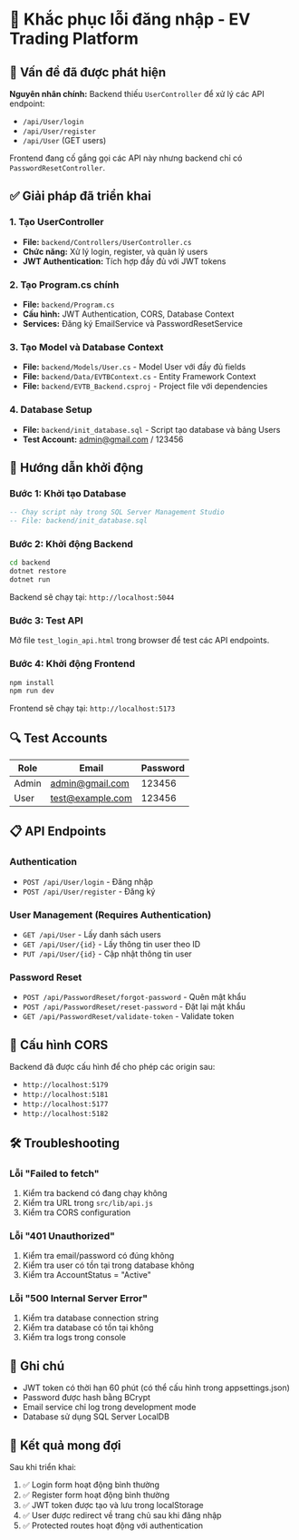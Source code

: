# 🔧 Khắc phục lỗi đăng nhập - EV Trading Platform

## 🚨 Vấn đề đã được phát hiện

**Nguyên nhân chính:** Backend thiếu `UserController` để xử lý các API endpoint:
- `/api/User/login`
- `/api/User/register`
- `/api/User` (GET users)

Frontend đang cố gắng gọi các API này nhưng backend chỉ có `PasswordResetController`.

## ✅ Giải pháp đã triển khai

### 1. Tạo UserController
- **File:** `backend/Controllers/UserController.cs`
- **Chức năng:** Xử lý login, register, và quản lý users
- **JWT Authentication:** Tích hợp đầy đủ với JWT tokens

### 2. Tạo Program.cs chính
- **File:** `backend/Program.cs`
- **Cấu hình:** JWT Authentication, CORS, Database Context
- **Services:** Đăng ký EmailService và PasswordResetService

### 3. Tạo Model và Database Context
- **File:** `backend/Models/User.cs` - Model User với đầy đủ fields
- **File:** `backend/Data/EVTBContext.cs` - Entity Framework Context
- **File:** `backend/EVTB_Backend.csproj` - Project file với dependencies

### 4. Database Setup
- **File:** `backend/init_database.sql` - Script tạo database và bảng Users
- **Test Account:** admin@gmail.com / 123456

## 🚀 Hướng dẫn khởi động

### Bước 1: Khởi tạo Database
```sql
-- Chạy script này trong SQL Server Management Studio
-- File: backend/init_database.sql
```

### Bước 2: Khởi động Backend
```bash
cd backend
dotnet restore
dotnet run
```
Backend sẽ chạy tại: `http://localhost:5044`

### Bước 3: Test API
Mở file `test_login_api.html` trong browser để test các API endpoints.

### Bước 4: Khởi động Frontend
```bash
npm install
npm run dev
```
Frontend sẽ chạy tại: `http://localhost:5173`

## 🔍 Test Accounts

| Role | Email | Password |
|------|-------|----------|
| Admin | admin@gmail.com | 123456 |
| User | test@example.com | 123456 |

## 📋 API Endpoints

### Authentication
- `POST /api/User/login` - Đăng nhập
- `POST /api/User/register` - Đăng ký

### User Management (Requires Authentication)
- `GET /api/User` - Lấy danh sách users
- `GET /api/User/{id}` - Lấy thông tin user theo ID
- `PUT /api/User/{id}` - Cập nhật thông tin user

### Password Reset
- `POST /api/PasswordReset/forgot-password` - Quên mật khẩu
- `POST /api/PasswordReset/reset-password` - Đặt lại mật khẩu
- `GET /api/PasswordReset/validate-token` - Validate token

## 🔧 Cấu hình CORS

Backend đã được cấu hình để cho phép các origin sau:
- `http://localhost:5179`
- `http://localhost:5181` 
- `http://localhost:5177`
- `http://localhost:5182`

## 🛠️ Troubleshooting

### Lỗi "Failed to fetch"
1. Kiểm tra backend có đang chạy không
2. Kiểm tra URL trong `src/lib/api.js`
3. Kiểm tra CORS configuration

### Lỗi "401 Unauthorized"
1. Kiểm tra email/password có đúng không
2. Kiểm tra user có tồn tại trong database không
3. Kiểm tra AccountStatus = "Active"

### Lỗi "500 Internal Server Error"
1. Kiểm tra database connection string
2. Kiểm tra database có tồn tại không
3. Kiểm tra logs trong console

## 📝 Ghi chú

- JWT token có thời hạn 60 phút (có thể cấu hình trong appsettings.json)
- Password được hash bằng BCrypt
- Email service chỉ log trong development mode
- Database sử dụng SQL Server LocalDB

## 🎯 Kết quả mong đợi

Sau khi triển khai:
1. ✅ Login form hoạt động bình thường
2. ✅ Register form hoạt động bình thường  
3. ✅ JWT token được tạo và lưu trong localStorage
4. ✅ User được redirect về trang chủ sau khi đăng nhập
5. ✅ Protected routes hoạt động với authentication
